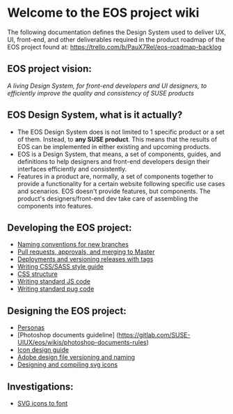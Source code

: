 # Welcome to the EOS project wiki

The following documentation defines the Design System used to deliver UX, UI, front-end, and other deliverables required in the product roadmap of the EOS project found at: https://trello.com/b/PauX7Rel/eos-roadmap-backlog

## EOS project vision:

*A living Design System, for front-end developers and UI designers, to efficiently improve the quality and consistency of SUSE products*

## EOS Design System, what is it actually?

- The EOS Design System does is not limited to 1 specific product or a set of them. Instead, to **any SUSE product**. This means that the results of EOS can be implemented in either existing and upcoming products.
- EOS is a Design System, that means, a set of components, guides, and definitions to help designers and front-end developers design their interfaces efficiently and consistently. 
- Features in a product are, normally, a set of components together to provide a functionality for a certain website following specific use cases and scenarios. EOS doesn't provide features, but components. The product's designers/front-end dev take care of assembling the components into features.

## Developing the EOS project:

- [Naming conventions for new branches](naming-conventions-for-new-branches)
- [Pull requests, approvals, and merging to Master](pull-requests,-approvals,-and-merging-to-master)
- [Deployments and versioning releases with tags](deployments-and-versioning-releases-with-tags)
- [Writing CSS/SASS style guide](https://gitlab.com/SUSE-UIUX/eos/wikis/Editing-css-style-guide)
- [CSS structure](CSS-structure)
- [Writing standard JS code](Writing-standard-JS-code)
- [Writing standard pug code](Writing-standard-pug-code)

## Designing the EOS project:
- [Personas](https://gitlab.com/SUSE-UIUX/eos/wikis/Personas)
- [Photoshop documents guideline] (https://gitlab.com/SUSE-UIUX/eos/wikis/photoshop-documents-rules)
- [Icon design guide](https://gitlab.com/SUSE-UIUX/eos/wikis/Icon-design-guide)
- [Adobe design file versioning and naming](https://gitlab.com/SUSE-UIUX/eos/wikis/Adobe-design-file-versioning-and-naming)
- [Designing and compiling svg icons](https://gitlab.com/SUSE-UIUX/eos/wikis/Designing-and-compiling-svg-icons)


## Investigations:
- [SVG icons to font](https://gitlab.com/SUSE-UIUX/eos/wikis/svg-icons-to-font:-automated)